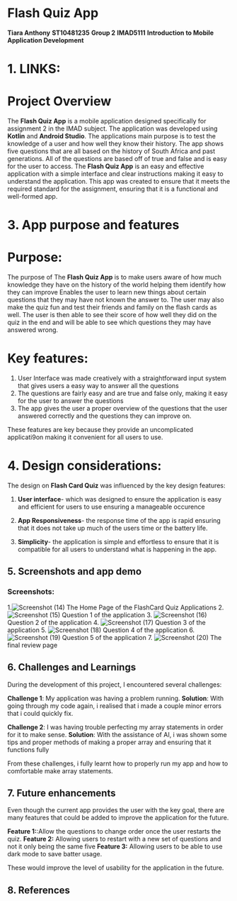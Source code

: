 # Flash Quiz App
**Tiara Anthony**
**ST10481235**
**Group 2**
**IMAD5111**
**Introduction to Mobile Application Development**

# 1. LINKS:


# Project Overview
The **Flash Quiz App** is a mobile application designed specifically for assignment 2 in the IMAD subject.
The application was developed using **Kotlin** and **Android Studio**.
The applications main purpose is to test the knowledge of a user and how well they know their history. 
The app shows five questions that are all based on the history of South Africa and past generations. All of the questions are based off of true and false and is easy for the user to access.
The **Flash Quiz App** is an easy and effective application with a simple interface and clear instructions making it easy to understand the application.
This app was created to ensure that it meets the required standard for the assignment, ensuring that it is a functional and well-formed app.

 # 3. App purpose and features
# Purpose:
The purpose of The **Flash Quiz App** is to make users aware of how much knowledge they have on the history of the world helping them identify how they can improve 
Enables the user to learn new things about certain questions that they may have not known the answer to.
The user may also make the quiz fun and test their friends and family on the flash cards as well.
The user is then able to see their score of how well they did on the quiz in the end and will be able to see which questions they may have answered wrong.

# Key features:
1. User Interface was made creatively with a straightforward input system that gives users a easy way to answer all the questions
2. The questions are fairly easy and are true and false only, making it easy for the user to answer the questions
3. The app gives the user a proper overview of the questions that the user answered correctly and the questions they can improve on.

These features are key because they provide an uncomplicated applicati9on making it convenient for all users to use.

 # 4. Design considerations:
The design on **Flash Card Quiz** was influenced by the key design features:
1. **User interface**- which was designed to ensure the application is easy and efficient for users to use ensuring a manageable occurence
   
2. **App Responsiveness**- the response time of the app is rapid ensuring that it does not take up much of the users time or the battery life.
 
3. **Simplicity**- the application is simple and effortless to ensure that it is compatible for all users to understand what is happening in the app.

## 5. Screenshots and app demo
### Screenshots:
1.![Screenshot (14)](https://github.com/user-attachments/assets/073aca57-79a0-4a8c-98f0-0c0cfe74b4b4)
The Home Page of the FlashCard Quiz Applications
2. ![Screenshot (15)](https://github.com/user-attachments/assets/d5557818-99d3-44bb-a3f8-d7e3f038fc1e)
Question 1 of the application
3. ![Screenshot (16)](https://github.com/user-attachments/assets/1837d31e-6de1-42cb-a6b5-3aab6a8d6d58)
Question 2 of the application
4. ![Screenshot (17)](https://github.com/user-attachments/assets/98707e35-e8b2-4794-8744-a27a46bc210b)
Question 3 of the application
5. ![Screenshot (18)](https://github.com/user-attachments/assets/5919d44e-6686-4030-9b80-2d2e9ee7c071)
Question 4 of the application
6. ![Screenshot (19)](https://github.com/user-attachments/assets/d54c92cf-630b-4ee2-95bc-b37b22922d23)
Question 5 of the application
7. ![Screenshot (20)](https://github.com/user-attachments/assets/08e02b40-24da-4f57-bbea-b03aba247ec6)
The final review page

 ## 6. Challenges and Learnings
During the development of this project, I encountered several challenges:

**Challenge 1**: My application was having a problem running.
**Solution**: With going through my code again, i realised that i made a couple minor errors that i could quickly fix.

**Challenge 2**: I was having trouble perfecting my array statements in order for it to make sense.
**Solution**: With the assistance of AI, i was shown some tips and proper methods of making a proper array and ensuring that it functions fully

From these challenges, i fully learnt how to properly run my app and how to comfortable make array statements.

## 7. Future enhancements
Even though the current app provides the user with the key goal, there are many features that could be added to improve the application for the future.

**Feature 1:**:Allow the questions to change order once the user restarts the quiz.
**Feature 2:** Allowing users to restart with a new set of questions and not it only being the same five
**Feature 3:** Allowing users to be able to use dark mode to save batter usage.

These would improve the level of usability for the application in the future.

## 8. References


